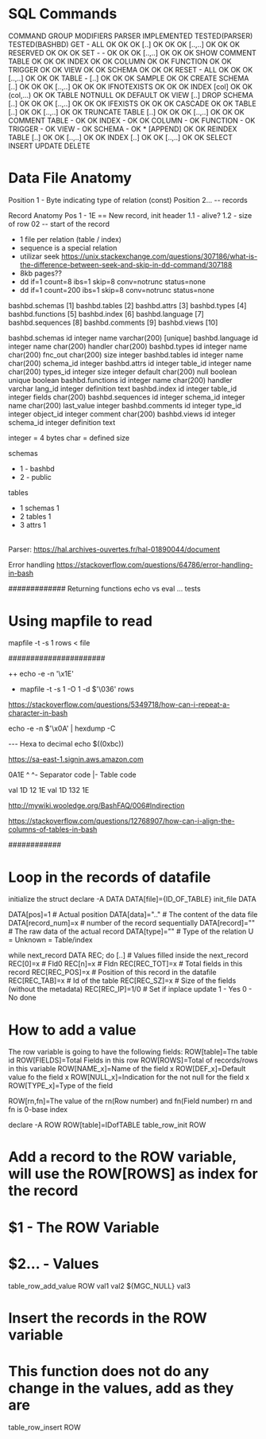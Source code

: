 # SQL Commands

COMMAND		GROUP			MODIFIERS 		PARSER	IMPLEMENTED	TESTED(PARSER)	TESTED(BASHBD)
GET				-					ALL						OK			OK					OK
										[..]      		OK			OK					OK
										[..,..]				OK			OK					OK
										RESERVED			OK			OK					OK
SET				-					-							OK			OK					OK
										[..,..]				OK			OK					OK
SHOW			COMMENT   TABLE					OK			OK					OK
										INDEX					OK									OK
										COLUMN				OK									OK
										FUNCTION			OK									OK
										TRIGGER				OK									OK
										VIEW					OK									OK
										SCHEMA				OK			OK					OK
RESET			-					ALL						OK			OK					OK
										[..,..]				OK			OK					OK
TABLE			-					[..]					OK			OK					OK
										SAMPLE				OK									OK
CREATE		SCHEMA		[..]					OK			OK					OK
										[..,..]				OK			OK					OK
										IFNOTEXISTS		OK			OK					OK
					INDEX			[col]					OK									OK
										(col,...)			OK									OK
					TABLE			NOTNULL				OK
										DEFAULT				OK
					VIEW			[..]
DROP			SCHEMA		[..]					OK			OK					OK
										[..,..]				OK			OK					OK
										IFEXISTS			OK			OK					OK
										CASCADE				OK									OK
					TABLE			[..]					OK									OK
										[..,..]				OK									OK
TRUNCATE	TABLE			[..]					OK			OK					OK
										[..,..]				OK			OK					OK
COMMENT		TABLE			-							OK									OK
					INDEX			-							OK									OK
					COLUMN		-							OK
					FUNCTION	-							OK
					TRIGGER		-							OK
					VIEW			-							OK
					SCHEMA		-							OK
					*					[APPEND]			OK									OK
REINDEX		TABLE			[..]					OK									OK
										[..,..]				OK									OK
					INDEX			[..]					OK									OK
										[..,..]				OK									OK
SELECT
INSERT
UPDATE
DELETE

# Data File Anatomy

Position 1 - Byte indicating type of relation (const)
Position 2... -- records

Record Anatomy
Pos 1 - 1E == New record, init header
    1.1 - alive?
    1.2 - size of row
02 -- start of the record

* 1 file per relation (table / index)
* sequence is a special relation
* utilizar seek https://unix.stackexchange.com/questions/307186/what-is-the-difference-between-seek-and-skip-in-dd-command/307188 
* 8kb pages?? 
* dd if=1 count=8 ibs=1 skip=8 conv=notrunc status=none
* dd if=1 count=200 ibs=1 skip=8 conv=notrunc status=none

bashbd.schemas   [1]
bashbd.tables    [2]
bashbd.attrs     [3]
bashbd.types     [4]
bashbd.functions [5]
bashbd.index	 	 [6]
bashbd.language  [7]
bashbd.sequences [8]
bashbd.comments  [9]
bashbd.views     [10]

bashbd.schemas
	id   			integer
	name 			varchar(200) [unique]
bashbd.language
	id				integer
	name			char(200)
	handler		char(200)
bashbd.types
	id				integer
	name			char(200)
	fnc_out		char(200)
	size			integer
bashbd.tables
	id				integer
	name 			char(200)
	schema_id	integer
bashbd.attrs
	id				integer
	table_id	integer
	name			char(200)
	types_id	integer
	size			integer
	default		char(200)
	null			boolean
	unique		boolean
bashbd.functions
	id					integer
	name				char(200)
	handler			varchar
	lang_id			integer
	definition	text
bashbd.index
	id				integer
	table_id	integer
	fields		char(200)
bashbd.sequences
	id					integer
	schema_id		integer
	name				char(200)
	last_value	integer
bashbd.comments
	id				integer
	type_id		integer
	object_id	integer
	comment		char(200)
bashbd.views
  id					integer
	schema_id		integer
	definition	text

integer = 4 bytes
char = defined size

schemas
  - 1 - bashbd
  - 2 - public

tables
  - 1 schemas 1
  - 2 tables 1
  - 3 attrs 1

###### 
Parser: https://hal.archives-ouvertes.fr/hal-01890044/document

Error handling https://stackoverflow.com/questions/64786/error-handling-in-bash


#############
Returning functions
echo vs eval ... tests

# Using mapfile to read
mapfile -t -s 1 rows  < file

######################


++ echo -e -n '\x1E'
+ mapfile -t -s 1 -O 1 -d $'\036' rows

https://stackoverflow.com/questions/5349718/how-can-i-repeat-a-character-in-bash

echo -e -n $'\x0A' | hexdump -C


--- Hexa to decimal
echo $((0xbc))

https://sa-east-1.signin.aws.amazon.com

0A1E
^ ^- Separator code
|- Table code

val 1D 12 1E
val 1D 132 1E

http://mywiki.wooledge.org/BashFAQ/006#Indirection

https://stackoverflow.com/questions/12768907/how-can-i-align-the-columns-of-tables-in-bash


############
# Loop in the records of datafile

initialize the struct
declare -A DATA
DATA[file]={ID_OF_TABLE}
init_file DATA

DATA[pos]=1     	# Actual position
DATA[data]=".."		# The content of the data file
DATA[record_num]=x	# number of the record sequentially
DATA[record]=""		# The raw data of the actual record
DATA[type]=""		# Type of the relation U = Unknown = Table/index

while next_record DATA REC; do
	[..]
	# Values filled inside the next_record
	REC[0]=x		# Fld0
	REC[n]=x		# Fldn
	REC[REC_TOT]=x	# Total fields in this record
	REC[REC_POS]=x	# Position of this record in the datafile
	REC[REC_TAB]=x	# Id of the table
	REC[REC_SZ]=x   # Size of the fields (without the metadata)
	REC[REC_IP]=1/0	# Set if inplace update 1 - Yes 0 - No
done

# How to add a value

The row variable is going to have the following fields:
ROW[table]=The table id
ROW[FIELDS]=Total Fields in this row
ROW[ROWS]=Total of records/rows in this variable
ROW[NAME_x]=Name of the field x
ROW[DEF_x]=Default value fo the field x
ROW[NULL_x]=Indication for the not null for the field x
ROW[TYPE_x]=Type of the field

ROW[rn,fn]=The value of the rn(Row number) and fn(Field number)
	rn and fn is 0-base index

declare -A ROW
ROW[table]=IDofTABLE
table_row_init ROW

# Add a record to the ROW variable, will use the ROW[ROWS] as index for the record
# $1 - The ROW Variable
# $2... - Values
table_row_add_value ROW val1 val2 ${MGC_NULL} val3

# Insert the records in the ROW variable
# This function does not do any change in the values, add as they are
table_row_insert ROW



